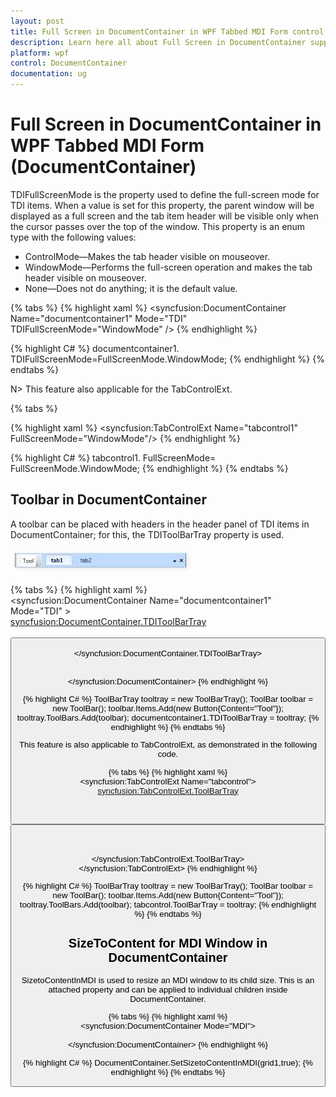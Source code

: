 ```yaml
---
layout: post
title: Full Screen in DocumentContainer in WPF Tabbed MDI Form control | Syncfusion
description: Learn here all about Full Screen in DocumentContainer support in Syncfusion WPF Tabbed MDI Form (DocumentContainer) control and more.
platform: wpf
control: DocumentContainer
documentation: ug
---
```


# Full Screen in DocumentContainer in WPF Tabbed MDI Form (DocumentContainer)

TDIFullScreenMode is the property used to define the full-screen mode for TDI items. When a value is set for this property, the parent window will be displayed as a full screen and the tab item header will be visible only when the cursor passes over the top of the window. This property is an enum type with the following values:

* ControlMode—Makes the tab header visible on mouseover.
* WindowMode—Performs the full-screen operation and makes the tab header visible on mouseover.
* None—Does not do anything; it is the default value.



{% tabs %}
{% highlight xaml %}
<syncfusion:DocumentContainer Name="documentcontainer1" Mode="TDI" TDIFullScreenMode="WindowMode" />
{% endhighlight %}

{% highlight C# %}
documentcontainer1. TDIFullScreenMode=FullScreenMode.WindowMode;
{% endhighlight %}
{% endtabs %}


N> This feature also applicable for the TabControlExt.

{% tabs %}

{% highlight xaml %}
<syncfusion:TabControlExt Name="tabcontrol1" FullScreenMode="WindowMode"/>
{% endhighlight %}

{% highlight C# %} 
tabcontrol1. FullScreenMode= FullScreenMode.WindowMode;
 {% endhighlight %}
{% endtabs %}


## Toolbar in DocumentContainer

A toolbar can be placed with headers in the header panel of TDI items in DocumentContainer; for this, the TDIToolBarTray property is used. 



![Full-Screen-in-DocumentContainer_img1](Full-Screen-in-DocumentContainer_images/Full-Screen-in-DocumentContainer_img1.jpeg)





{% tabs %}
{% highlight xaml %}     
   <syncfusion:DocumentContainer Name="documentcontainer1" Mode="TDI" >           
   <syncfusion:DocumentContainer.TDIToolBarTray>         
   <ToolBarTray>                    <ToolBar>            
   <Button Content="Tool" />                    </ToolBar>      
   </ToolBarTray>            </syncfusion:DocumentContainer.TDIToolBarTray>   
   <Grid syncfusion:DocumentContainer.Header="tab1" />           
   <Grid syncfusion:DocumentContainer.Header="tab2"/>       
   </syncfusion:DocumentContainer>
   {% endhighlight %}

{% highlight C# %}
 ToolBarTray tooltray = new ToolBarTray();
 ToolBar toolbar = new ToolBar(); 
 toolbar.Items.Add(new Button{Content="Tool"});
 tooltray.ToolBars.Add(toolbar);
 documentcontainer1.TDIToolBarTray = tooltray;
 {% endhighlight %}
{% endtabs %}


This feature is also applicable to TabControlExt, as demonstrated in the following code.


{% tabs %}
{% highlight xaml %}     
   <syncfusion:TabControlExt Name="tabcontrol">           
   <syncfusion:TabControlExt.ToolBarTray>             
   <ToolBarTray>                
   <ToolBar>                     
   <Button Content="Tool" />  
   </ToolBar>                
   </ToolBarTray>         
   </syncfusion:TabControlExt.ToolBarTray>     
   </syncfusion:TabControlExt>
   {% endhighlight %}

{% highlight C# %} 
ToolBarTray tooltray = new ToolBarTray();
ToolBar toolbar = new ToolBar(); 
toolbar.Items.Add(new Button{Content="Tool"}); 
tooltray.ToolBars.Add(toolbar);
tabcontrol.ToolBarTray = tooltray;
{% endhighlight %}
{% endtabs %}

## SizeToContent for MDI Window in DocumentContainer

SizetoContentInMDI is used to resize an MDI window to its child size. This is an attached property and can be applied to individual children inside DocumentContainer.



{% tabs %}
{% highlight xaml %}        
<syncfusion:DocumentContainer Mode="MDI">   
         <Grid Name="grid1" syncfusion:DocumentContainer.SizetoContentInMDI="True" Width="200"  Height="200" />  
		 </syncfusion:DocumentContainer>
		 {% endhighlight %}

{% highlight C# %} 
DocumentContainer.SetSizetoContentInMDI(grid1,true);
{% endhighlight %}
{% endtabs %}



